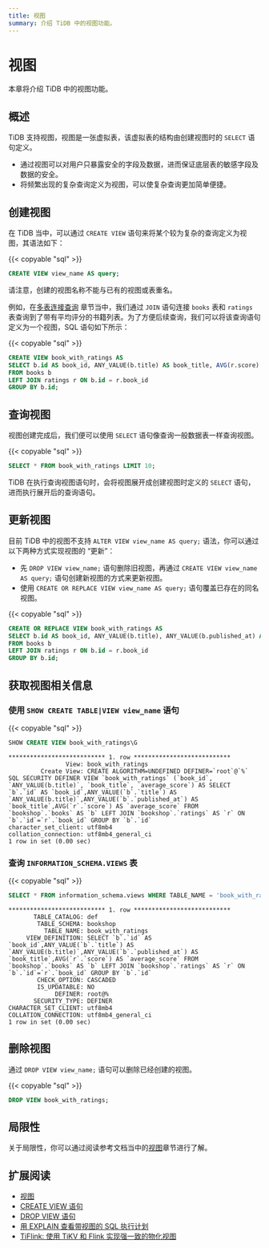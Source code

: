 ```yaml
---
title: 视图
summary: 介绍 TiDB 中的视图功能。
---
```


# 视图

本章将介绍 TiDB 中的视图功能。

## 概述

TiDB 支持视图，视图是一张虚拟表，该虚拟表的结构由创建视图时的 `SELECT` 语句定义。

- 通过视图可以对用户只暴露安全的字段及数据，进而保证底层表的敏感字段及数据的安全。
- 将频繁出现的复杂查询定义为视图，可以使复杂查询更加简单便捷。

## 创建视图

在 TiDB 当中，可以通过 `CREATE VIEW` 语句来将某个较为复杂的查询定义为视图，其语法如下：

{{< copyable "sql" >}}

```sql
CREATE VIEW view_name AS query;
```

请注意，创建的视图名称不能与已有的视图或表重名。

例如，在[多表连接查询](/develop/join-tables.md) 章节当中，我们通过 `JOIN` 语句连接 `books` 表和 `ratings` 表查询到了带有平均评分的书籍列表。为了方便后续查询，我们可以将该查询语句定义为一个视图，SQL 语句如下所示：

{{< copyable "sql" >}}

```sql
CREATE VIEW book_with_ratings AS
SELECT b.id AS book_id, ANY_VALUE(b.title) AS book_title, AVG(r.score) AS average_score
FROM books b
LEFT JOIN ratings r ON b.id = r.book_id
GROUP BY b.id;
```

## 查询视图

视图创建完成后，我们便可以使用 `SELECT` 语句像查询一般数据表一样查询视图。

{{< copyable "sql" >}}

```sql
SELECT * FROM book_with_ratings LIMIT 10;
```

TiDB 在执行查询视图语句时，会将视图展开成创建视图时定义的 `SELECT` 语句，进而执行展开后的查询语句。

## 更新视图

目前 TiDB 中的视图不支持 `ALTER VIEW view_name AS query;` 语法，你可以通过以下两种方式实现视图的 “更新”：

- 先 `DROP VIEW view_name;` 语句删除旧视图，再通过 `CREATE VIEW view_name AS query;` 语句创建新视图的方式来更新视图。
- 使用 `CREATE OR REPLACE VIEW view_name AS query;` 语句覆盖已存在的同名视图。

{{< copyable "sql" >}}

```sql
CREATE OR REPLACE VIEW book_with_ratings AS
SELECT b.id AS book_id, ANY_VALUE(b.title), ANY_VALUE(b.published_at) AS book_title, AVG(r.score) AS average_score
FROM books b
LEFT JOIN ratings r ON b.id = r.book_id
GROUP BY b.id;
```

## 获取视图相关信息

### 使用 `SHOW CREATE TABLE|VIEW view_name` 语句

{{< copyable "sql" >}}

```sql
SHOW CREATE VIEW book_with_ratings\G
```

```
*************************** 1. row ***************************
                View: book_with_ratings
         Create View: CREATE ALGORITHM=UNDEFINED DEFINER=`root`@`%` SQL SECURITY DEFINER VIEW `book_with_ratings` (`book_id`, `ANY_VALUE(b.title)`, `book_title`, `average_score`) AS SELECT `b`.`id` AS `book_id`,ANY_VALUE(`b`.`title`) AS `ANY_VALUE(b.title)`,ANY_VALUE(`b`.`published_at`) AS `book_title`,AVG(`r`.`score`) AS `average_score` FROM `bookshop`.`books` AS `b` LEFT JOIN `bookshop`.`ratings` AS `r` ON `b`.`id`=`r`.`book_id` GROUP BY `b`.`id`
character_set_client: utf8mb4
collation_connection: utf8mb4_general_ci
1 row in set (0.00 sec)
```

### 查询 `INFORMATION_SCHEMA.VIEWS` 表

{{< copyable "sql" >}}

```sql
SELECT * FROM information_schema.views WHERE TABLE_NAME = 'book_with_ratings'\G
```

```
*************************** 1. row ***************************
       TABLE_CATALOG: def
        TABLE_SCHEMA: bookshop
          TABLE_NAME: book_with_ratings
     VIEW_DEFINITION: SELECT `b`.`id` AS `book_id`,ANY_VALUE(`b`.`title`) AS `ANY_VALUE(b.title)`,ANY_VALUE(`b`.`published_at`) AS `book_title`,AVG(`r`.`score`) AS `average_score` FROM `bookshop`.`books` AS `b` LEFT JOIN `bookshop`.`ratings` AS `r` ON `b`.`id`=`r`.`book_id` GROUP BY `b`.`id`
        CHECK_OPTION: CASCADED
        IS_UPDATABLE: NO
             DEFINER: root@%
       SECURITY_TYPE: DEFINER
CHARACTER_SET_CLIENT: utf8mb4
COLLATION_CONNECTION: utf8mb4_general_ci
1 row in set (0.00 sec)
```

## 删除视图

通过 `DROP VIEW view_name;` 语句可以删除已经创建的视图。

{{< copyable "sql" >}}

```sql
DROP VIEW book_with_ratings;
```

## 局限性

关于局限性，你可以通过阅读参考文档当中的[视图](https://docs.pingcap.com/zh/tidb/stable/views#%E5%B1%80%E9%99%90%E6%80%A7)章节进行了解。

## 扩展阅读

- [视图](https://docs.pingcap.com/zh/tidb/stable/views)
- [CREATE VIEW 语句](https://docs.pingcap.com/zh/tidb/stable/sql-statement-create-view)
- [DROP VIEW 语句](https://docs.pingcap.com/zh/tidb/stable/sql-statement-drop-view)
- [用 EXPLAIN 查看带视图的 SQL 执行计划](https://docs.pingcap.com/zh/tidb/stable/explain-views)
- [TiFlink: 使用 TiKV 和 Flink 实现强一致的物化视图](https://github.com/tiflink/tiflink)
